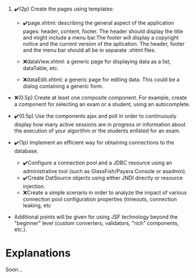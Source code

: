 
1. ✔️(2p) Create the pages using templates:
	-  ✔️page.xhtml: describing the general aspect of the application pages: header, content, footer. The header should display the title and might include a menu bar.The footer will display a copyright notice and the current version of the aplication. The header, footer and the menu bar should all be in separate .xhtml files.

	- ❌dataView.xhtml: a generic page for displaying data as a list, dataTable, etc.

	- ❌dataEdit.xhtml: a generic page for editing data. This could be a dialog containing a generic form.

- ❌(0.5p) Create at least one composite component. For example, create a component for selecting an exam or a student, using an autocomplete.
- ✔️(0.5p) Use the components ajax and poll in order to continuously display how many active sessions are in progress or information about the execution of your algorithm or the students enlisted for an exam.
- ✔️(1p) Implement an efficient way for obtaining connections to the database.
	-  ✔️Configure a connection pool and a JDBC resource using an administrative tool (such as GlassFish/Payara Console or asadmin).
	-  ✔️Create DatSource objects using either JNDI directly or resource injection.
	-  ❌Create a simple scenario in order to analyze the impact of various connection pool configuration properties (timeouts, connection leaking, etc

- Additional points will be given for using JSF technology beyond the "beginner" level (custom converters, validators, "rich" components, etc.).


# Explanations

Soon...
